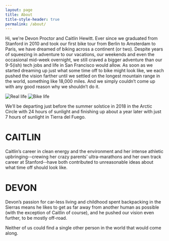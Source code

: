 ```yaml
---
layout: page
title: About
title-style-header: true
permalink: /about/
---
```


Hi, we're Devon Proctor and Caitlin Hewitt. Ever since we graduated from
Stanford in 2010 and took our first bike tour from Berlin to Amsterdam to Paris,
we have dreamed of biking across a continent (or two). Despite years of
squeezing in adventure to our vacations, our weekends and even the occasional
mid-week overnight, we still craved a bigger adventure than our 9-5(ish) tech
jobs and life in San Francisco would allow.  As soon as we started dreaming up
just what some time off to bike might look like, we each pushed the vision
farther until we settled on the longest mountain range in the world, something
like 18,000 miles. And we simply couldn’t come up with any good reason why we
shouldn’t do it.

<div>
  <img src="{{ site.baseurl }}/assets/img/caitlin-devon-dressed-up.jpg"
       alt="Real life">
  <img src="{{ site.baseurl }}/assets/img/caitlin-devon-dressed-down.jpg"
       alt="Bike life">
</div>

We’ll be departing just before the summer solstice in 2018 in the Arctic Circle
with 24 hours of sunlight and finishing up about a year later with just 7 hours
of sunlight in Tierra del Fuego.

# CAITLIN
Caitlin’s career in clean energy and the environment and her intense athletic
upbringing--crewing her crazy parents’ ultra-marathons and her own track career
at Stanford--have both contributed to unreasonable ideas about what time off
should look like.

# DEVON
Devon’s passion for car-less living and childhood spent backpacking in the
Sierras means he likes to get as far away from another human as possible (with
the exception of Caitlin of course), and he pushed our vision even further, to
be mostly off-road.

Neither of us could find a single other person in the world that would come
along.

